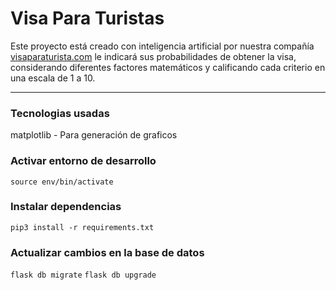 # Visa Para Turistas

Este proyecto está creado con inteligencia artificial por nuestra compañía [visaparaturista.com](http://visaparaturistas.com "VisaParaTurista.com") le indicará sus probabilidades de obtener la visa, considerando diferentes factores matemáticos y calificando cada criterio en una escala de 1 a 10.

---

### Tecnologias usadas
matplotlib - Para generación de graficos 

### Activar entorno de desarrollo

`source env/bin/activate`

### Instalar dependencias

`pip3 install -r requirements.txt`



### Actualizar cambios en la base de datos
`flask db migrate`
`flask db upgrade`